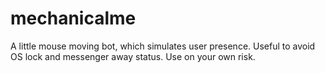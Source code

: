 # mechanicalme

A little mouse moving bot, which simulates user presence. Useful to avoid OS lock and messenger away status. 
Use on your own risk.
